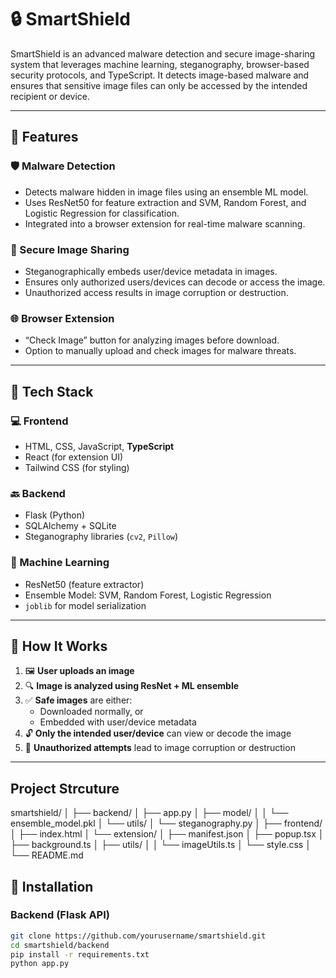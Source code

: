 # 🔒 SmartShield

SmartShield is an advanced malware detection and secure image-sharing system that leverages machine learning, steganography, browser-based security protocols, and TypeScript. It detects image-based malware and ensures that sensitive image files can only be accessed by the intended recipient or device.

---

## 🚀 Features

### 🛡️ Malware Detection
- Detects malware hidden in image files using an ensemble ML model.
- Uses ResNet50 for feature extraction and SVM, Random Forest, and Logistic Regression for classification.
- Integrated into a browser extension for real-time malware scanning.

### 🔐 Secure Image Sharing
- Steganographically embeds user/device metadata in images.
- Ensures only authorized users/devices can decode or access the image.
- Unauthorized access results in image corruption or destruction.

### 🌐 Browser Extension
- “Check Image” button for analyzing images before download.
- Option to manually upload and check images for malware threats.

---

## 🧠 Tech Stack

### 💻 Frontend
- HTML, CSS, JavaScript, **TypeScript**
- React (for extension UI)
- Tailwind CSS (for styling)

### 🔙 Backend
- Flask (Python)
- SQLAlchemy + SQLite
- Steganography libraries (`cv2`, `Pillow`)

### 🧠 Machine Learning
- ResNet50 (feature extractor)
- Ensemble Model: SVM, Random Forest, Logistic Regression
- `joblib` for model serialization

---

## 🧪 How It Works

1. 🖼️ **User uploads an image**
2. 🔍 **Image is analyzed using ResNet + ML ensemble**
3. ✅ **Safe images** are either:
   - Downloaded normally, or
   - Embedded with user/device metadata
4. 🔓 **Only the intended user/device** can view or decode the image
5. 🚫 **Unauthorized attempts** lead to image corruption or destruction

---
##  Project Strcuture

smartshield/
│
├── backend/
│   ├── app.py
│   ├── model/
│   │   └── ensemble_model.pkl
│   └── utils/
│       └── steganography.py
│
├── frontend/
│   ├── index.html
│   └── extension/
│       ├── manifest.json
│       ├── popup.tsx
│       ├── background.ts
│       ├── utils/
│       │   └── imageUtils.ts
│       └── style.css
│
└── README.md

## 🧰 Installation

### Backend (Flask API)

```bash
git clone https://github.com/yourusername/smartshield.git
cd smartshield/backend
pip install -r requirements.txt
python app.py
